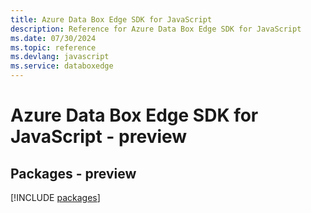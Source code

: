 ```yaml
---
title: Azure Data Box Edge SDK for JavaScript
description: Reference for Azure Data Box Edge SDK for JavaScript
ms.date: 07/30/2024
ms.topic: reference
ms.devlang: javascript
ms.service: databoxedge
---
```

# Azure Data Box Edge SDK for JavaScript - preview
## Packages - preview
[!INCLUDE [packages](data-box-edge-index.md)]